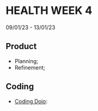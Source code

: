 # HEALTH WEEK 4
09/01/23 - 13/01/23

## Product
- Planning;
- Refinement;

## Coding
- [Coding Dojo](./coding-dojo/):